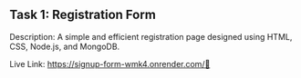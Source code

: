 ## Task 1: Registration Form <br>
Description: A simple and efficient registration page designed using HTML, CSS, Node.js, and MongoDB.

Live Link: https://signup-form-wmk4.onrender.com/🚀
